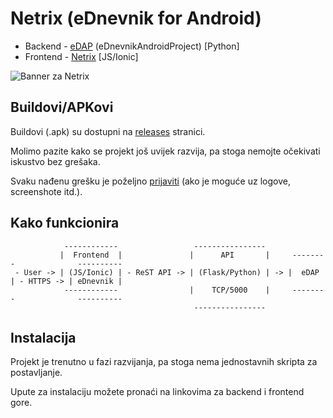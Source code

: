 # Netrix (eDnevnik for Android)
* Backend - [eDAP](https://github.com/btx3/eDnevnik/blob/master/README_edap.md) (eDnevnikAndroidProject) [Python]
* Frontend - [Netrix](https://github.com/btx3/eDnevnik/blob/master/README_Netrix.md) [JS/Ionic]

![Banner za Netrix](https://i.imgur.com/SCOxrvT.png)

## Buildovi/APKovi

Buildovi (.apk) su dostupni na [releases](https://github.com/btx3/Netrix/releases) stranici.

Molimo pazite kako se projekt još uvijek razvija, pa stoga nemojte očekivati iskustvo bez grešaka.

Svaku nađenu grešku je poželjno [prijaviti](https://github.com/btx3/Netrix/issues/new) (ako je moguće uz logove, screenshote itd.).

## Kako funkcionira

```
            ------------                 ----------------
           |  Frontend  |               |      API       |     --------              ----------
 - User -> | (JS/Ionic) | - ReST API -> | (Flask/Python) | -> |  eDAP  | - HTTPS -> | eDnevnik |
            ------------                |    TCP/5000    |     --------              ----------
                                         ----------------  
```

## Instalacija
Projekt je trenutno u fazi razvijanja, pa stoga nema jednostavnih skripta za postavljanje.

Upute za instalaciju možete pronaći na linkovima za backend i frontend gore.
